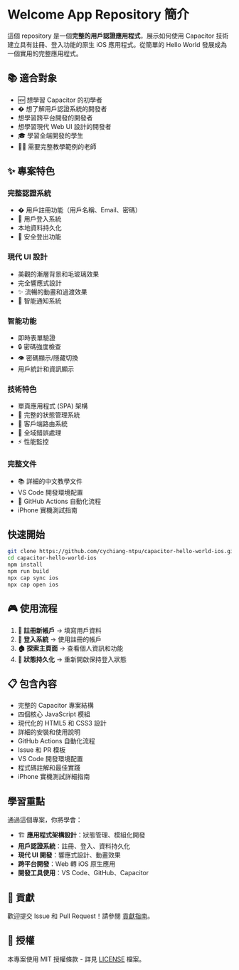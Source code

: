 # Welcome App Repository 簡介

這個 repository 是一個**完整的用戶認證應用程式**，展示如何使用 Capacitor 技術建立具有註冊、登入功能的原生 iOS 應用程式。從簡單的 Hello World 發展成為一個實用的完整應用程式。

## 📚 適合對象

- 🆕 想學習 Capacitor 的初學者
- � 想了解用戶認證系統的開發者
- 想學習跨平台開發的開發者
- 想學習現代 Web UI 設計的開發者
- 🎓 學習全端開發的學生
- 👨‍🏫 需要完整教學範例的老師

## ✨ 專案特色

### **完整認證系統**
- � 用戶註冊功能（用戶名稱、Email、密碼）
- 🔑 用戶登入系統
- 本地資料持久化
- 🚪 安全登出功能

### **現代 UI 設計**
- 美觀的漸層背景和毛玻璃效果
- 完全響應式設計
- ✨ 流暢的動畫和過渡效果
- 🔔 智能通知系統

### **智能功能**
- 即時表單驗證
- 🔒 密碼強度檢查
- 👁️ 密碼顯示/隱藏切換
- 用戶統計和資訊顯示

### **技術特色**
- 單頁應用程式 (SPA) 架構
- 🔄 完整的狀態管理系統
- 🧭 客戶端路由系統
- 🚨 全域錯誤處理
- ⚡ 性能監控

### **完整文件**
- 📚 詳細的中文教學文件
- VS Code 開發環境配置
- 🤖 GitHub Actions 自動化流程
- iPhone 實機測試指南

## 快速開始

```bash
git clone https://github.com/cychiang-ntpu/capacitor-hello-world-ios.git
cd capacitor-hello-world-ios
npm install
npm run build
npx cap sync ios
npx cap open ios
```

## 🎮 使用流程

1. **📝 註冊新帳戶** → 填寫用戶資料
2. **🔑 登入系統** → 使用註冊的帳戶
3. **🏠 探索主頁面** → 查看個人資訊和功能
4. **🔄 狀態持久化** → 重新開啟保持登入狀態

## 📋 包含內容

- 完整的 Capacitor 專案結構
- 四個核心 JavaScript 模組
- 現代化的 HTML5 和 CSS3 設計
- 詳細的安裝和使用說明
- GitHub Actions 自動化流程
- Issue 和 PR 模板
- VS Code 開發環境配置
- 程式碼註解和最佳實踐
- iPhone 實機測試詳細指南

## 學習重點

通過這個專案，你將學會：

- 🏗️ **應用程式架構設計**：狀態管理、模組化開發
- **用戶認證系統**：註冊、登入、資料持久化
- **現代 UI 開發**：響應式設計、動畫效果
- **跨平台開發**：Web 轉 iOS 原生應用
- **開發工具使用**：VS Code、GitHub、Capacitor

## 🤝 貢獻

歡迎提交 Issue 和 Pull Request！請參閱 [貢獻指南](CONTRIBUTING.md)。

## 📄 授權

本專案使用 MIT 授權條款 - 詳見 [LICENSE](LICENSE) 檔案。